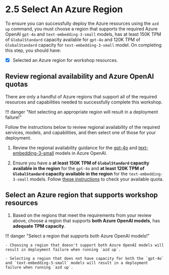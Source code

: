 # 2.5 Select An Azure Region

To ensure you can successfully deploy the Azure resources using the `azd up` command, you must choose a region that supports the required Azure OpenAI `gpt-4o` and `text-embedding-3-small` models, has at least 150K TPM of `GlobalStandard` capacity available for `gpt-4o` and 120K TPM of `GlobalStandard` capacity for `text-embedding-3-small` model. On completing this step, you should have:

- [X] Selected an Azure region for workshop resources.

## Review regional availability and Azure OpenAI quotas

There are only a handful of Azure regions that support all of the required resources and capabilities needed to successfully complete this workshop.

!!! danger "Not selecting an appropriate region will result in a deployment failure!"

Follow the instructions below to review regional availability of the required services, models, and capabilities, and then select one of those for your deployment.

1. Review the regional availability guidance for the [gpt-4o](https://learn.microsoft.com/azure/ai-services/openai/concepts/models?tabs=global-standard%2Cstandard-chat-completions#standard-models-by-endpoint) and [text-embedding-3-small](https://learn.microsoft.com/azure/ai-services/openai/concepts/models?tabs=global-standard%2Cstandard-embeddings#standard-models-by-endpoint) models in Azure OpenAI.

2. Ensure you have a **at least 150K TPM of `GlobalStandard` capacity available in the region** for the `gpt-4o` and **at least 120K TPM of `GlobalStandard` capacity available in the region** for the `text-embedding-3-small` models. Follow [these instructions](https://learn.microsoft.com/azure/ai-services/openai/how-to/quota?tabs=rest#view-and-request-quota) to check your available quota.

## Select an Azure region that supports workshop resources

1. Based on the regions that meet the requirements from your review above, choose a region that supports **both Azure OpenAI models**, has **adequate TPM capacity**.

!!! danger "Select a region that supports both Azure OpenAI models!"

    - Choosing a region that doesn't support both Azure OpenAI models will result in deployment failure when running `azd up`.

    - Selecting a region that does not have capacity for both the `gpt-4o` and `text-embedding-3-small` models will result in a deployment failure when running `azd up`.